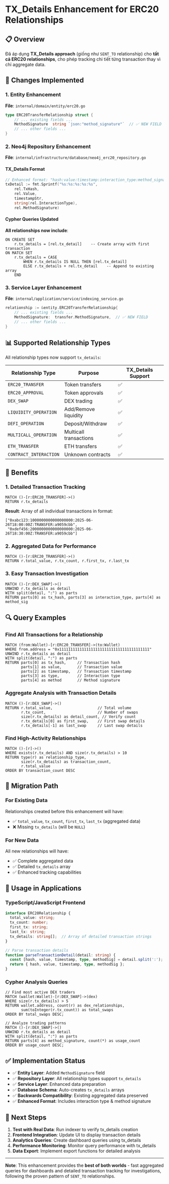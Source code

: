 # TX_Details Enhancement for ERC20 Relationships

## 📋 Overview

Đã áp dụng **TX_Details approach** (giống như `SENT_TO` relationship) cho **tất cả ERC20 relationships**, cho phép tracking chi tiết từng transaction thay vì chỉ aggregate data.

## 🔧 Changes Implemented

### 1. **Entity Enhancement**

**File**: `internal/domain/entity/erc20.go`

```go
type ERC20TransferRelationship struct {
    // ... existing fields ...
    MethodSignature  string `json:"method_signature"`  // ✅ NEW FIELD
    // ... other fields ...
}
```

### 2. **Neo4j Repository Enhancement**

**File**: `internal/infrastructure/database/neo4j_erc20_repository.go`

#### TX_Details Format
```go
// Enhanced format: "hash:value:timestamp:interaction_type:method_signature"
txDetail := fmt.Sprintf("%s:%s:%s:%s:%s",
    rel.TxHash,
    rel.Value,
    timestampStr,
    string(rel.InteractionType),
    rel.MethodSignature)
```

#### Cypher Queries Updated
**All relationships now include**:
```cypher
ON CREATE SET
    r.tx_details = [rel.tx_detail]    -- Create array with first transaction
ON MATCH SET
    r.tx_details = CASE
        WHEN r.tx_details IS NULL THEN [rel.tx_detail]
        ELSE r.tx_details + rel.tx_detail    -- Append to existing array
    END
```

### 3. **Service Layer Enhancement**

**File**: `internal/application/service/indexing_service.go`

```go
relationship := &entity.ERC20TransferRelationship{
    // ... existing fields ...
    MethodSignature:  transfer.MethodSignature,  // ✅ NEW FIELD
    // ... other fields ...
}
```

## 📊 Supported Relationship Types

All relationship types now support `tx_details`:

| Relationship Type | Purpose | TX_Details Support |
|-------------------|---------|-------------------|
| `ERC20_TRANSFER` | Token transfers | ✅ |
| `ERC20_APPROVAL` | Token approvals | ✅ |
| `DEX_SWAP` | DEX trading | ✅ |
| `LIQUIDITY_OPERATION` | Add/Remove liquidity | ✅ |
| `DEFI_OPERATION` | Deposit/Withdraw | ✅ |
| `MULTICALL_OPERATION` | Multicall transactions | ✅ |
| `ETH_TRANSFER` | ETH transfers | ✅ |
| `CONTRACT_INTERACTION` | Unknown contracts | ✅ |

## 🎯 Benefits

### **1. Detailed Transaction Tracking**
```cypher
MATCH ()-[r:ERC20_TRANSFER]->()
RETURN r.tx_details
```
**Result**: Array of all individual transactions in format:
```
["0xabc123:1000000000000000000:2025-06-26T18:00:00Z:TRANSFER:a9059cbb",
 "0xdef456:2000000000000000000:2025-06-26T18:30:00Z:TRANSFER:a9059cbb"]
```

### **2. Aggregated Data for Performance**
```cypher
MATCH ()-[r:ERC20_TRANSFER]->()
RETURN r.total_value, r.tx_count, r.first_tx, r.last_tx
```

### **3. Easy Transaction Investigation**
```cypher
MATCH ()-[r:DEX_SWAP]->()
UNWIND r.tx_details as detail
WITH split(detail, ":") as parts
RETURN parts[0] as tx_hash, parts[3] as interaction_type, parts[4] as method_sig
```

## 🔍 Query Examples

### Find All Transactions for a Relationship
```cypher
MATCH (from:Wallet)-[r:ERC20_TRANSFER]->(to:Wallet)
WHERE from.address = "0x1111111111111111111111111111111111111111"
UNWIND r.tx_details as detail
WITH split(detail, ":") as parts
RETURN parts[0] as tx_hash,     // Transaction hash
       parts[1] as value,       // Transaction value
       parts[2] as timestamp,   // Transaction timestamp
       parts[3] as type,        // Interaction type
       parts[4] as method       // Method signature
```

### Aggregate Analysis with Transaction Details
```cypher
MATCH ()-[r:DEX_SWAP]->()
RETURN r.total_value,                    // Total volume
       r.tx_count,                       // Number of swaps
       size(r.tx_details) as detail_count, // Verify count
       r.tx_details[0] as first_swap,    // First swap details
       r.tx_details[-1] as last_swap     // Last swap details
```

### Find High-Activity Relationships
```cypher
MATCH ()-[r]->()
WHERE exists(r.tx_details) AND size(r.tx_details) > 10
RETURN type(r) as relationship_type,
       size(r.tx_details) as transaction_count,
       r.total_value
ORDER BY transaction_count DESC
```

## 🔄 Migration Path

### For Existing Data
Relationships created before this enhancement will have:
- ✅ `total_value`, `tx_count`, `first_tx`, `last_tx` (aggregated data)
- ❌ Missing `tx_details` (will be `NULL`)

### For New Data
All new relationships will have:
- ✅ Complete aggregated data
- ✅ Detailed `tx_details` array
- ✅ Enhanced tracking capabilities

## 🚀 Usage in Applications

### TypeScript/JavaScript Frontend
```typescript
interface ERC20Relationship {
  total_value: string;
  tx_count: number;
  first_tx: string;
  last_tx: string;
  tx_details: string[];  // Array of detailed transaction strings
}

// Parse transaction details
function parseTransactionDetail(detail: string) {
  const [hash, value, timestamp, type, methodSig] = detail.split(':');
  return { hash, value, timestamp, type, methodSig };
}
```

### Cypher Analysis Queries
```cypher
// Find most active DEX traders
MATCH (wallet:Wallet)-[r:DEX_SWAP]->(dex)
WHERE size(r.tx_details) > 5
RETURN wallet.address, count(r) as dex_relationships,
       sum(toInteger(r.tx_count)) as total_swaps
ORDER BY total_swaps DESC;

// Analyze trading patterns
MATCH ()-[r:DEX_SWAP]->()
UNWIND r.tx_details as detail
WITH split(detail, ":") as parts
RETURN parts[4] as method_signature, count(*) as usage_count
ORDER BY usage_count DESC;
```

## ✅ Implementation Status

- ✅ **Entity Layer**: Added `MethodSignature` field
- ✅ **Repository Layer**: All relationship types support `tx_details`
- ✅ **Service Layer**: Enhanced data preparation
- ✅ **Database Schema**: Auto-creates `tx_details` arrays
- ✅ **Backwards Compatibility**: Existing aggregated data preserved
- ✅ **Enhanced Format**: Includes interaction type & method signature

## 🎯 Next Steps

1. **Test with Real Data**: Run indexer to verify tx_details creation
2. **Frontend Integration**: Update UI to display transaction details
3. **Analytics Queries**: Create dashboard queries using tx_details
4. **Performance Monitoring**: Monitor query performance with tx_details
5. **Data Export**: Implement export functions for detailed analysis

---

**Note**: This enhancement provides the **best of both worlds** - fast aggregated queries for dashboards and detailed transaction tracking for investigations, following the proven pattern of `SENT_TO` relationships.